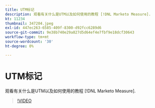 ```yaml
---
title: UTM标记
description: 观看有关什么是UTM以及如何使用的教程 [!DNL Marketo Measure].
kt: 11234
thumbnail: 347204.jpeg
exl-id: 447ec263-6585-409f-8300-d92fcc6289d6
source-git-commit: 9e38b740e29a827d5d64ef4e7fbf9e18dcf30643
workflow-type: tm+mt
source-wordcount: '30'
ht-degree: 0%

---
```


# UTM标记

观看有关什么是UTM以及如何使用的教程 [!DNL Marketo Measure].

>[!VIDEO](https://video.tv.adobe.com/v/347204/?quality=12&learn=on)
